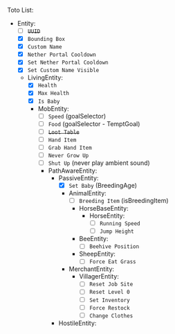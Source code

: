 Toto List:
- Entity:
  - [ ] ~~`UUID`~~
  - [X] `Bounding Box`
  - [X] `Custom Name`
  - [X] `Nether Portal Cooldown`
  - [X] `Set Nether Portal Cooldown`
  - [X] `Set Custom Name Visible`
  - LivingEntity:
    - [X] `Health`
    - [X] `Max Health`
    - [X] `Is Baby`
    - MobEntity:
      - [ ] `Speed` (goalSelector)
      - [ ] `Food` (goalSelector - TemptGoal)
      - [ ] ~~`Loot Table`~~
      - [ ] `Hand Item`
      - [ ] `Grab Hand Item`
      - [ ] `Never Grow Up`
      - [ ] `Shut Up` (never play ambient sound)
      - PathAwareEntity:
        - PassiveEntity:
          - [X] `Set Baby` (BreedingAge)
          - AnimalEntity:
            - [ ] `Breeding Item` (isBreedingItem)
            - HorseBaseEntity:
              - HorseEntity:
                - [ ] `Running Speed`
                - [ ] `Jump Height`
            - BeeEntity:
              - [ ] `Beehive Position`
            - SheepEntity:
              - [ ] `Force Eat Grass`
          - MerchantEntity:
            - VillagerEntity:
              - [ ] `Reset Job Site`
              - [ ] `Reset Level 0`
              - [ ] `Set Inventory`
              - [ ] `Force Restock`
              - [ ] `Change Clothes`
        - HostileEntity: